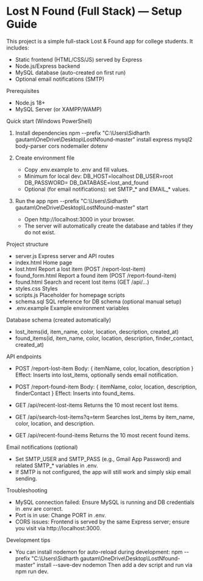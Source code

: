 # Lost N Found (Full Stack) — Setup Guide

This project is a simple full-stack Lost & Found app for college students. It includes:
- Static frontend (HTML/CSS/JS) served by Express
- Node.js/Express backend
- MySQL database (auto-created on first run)
- Optional email notifications (SMTP)

Prerequisites
- Node.js 18+
- MySQL Server (or XAMPP/WAMP)

Quick start (Windows PowerShell)
1) Install dependencies
   npm --prefix "C:\Users\Sidharth gautam\OneDrive\Desktop\LostNfound-master" install express mysql2 body-parser cors nodemailer dotenv

2) Create environment file
   - Copy .env.example to .env and fill values.
   - Minimum for local dev:
       DB_HOST=localhost
       DB_USER=root
       DB_PASSWORD=
       DB_DATABASE=lost_and_found
   - Optional (for email notifications): set SMTP_* and EMAIL_* values.

3) Run the app
   npm --prefix "C:\Users\Sidharth gautam\OneDrive\Desktop\LostNfound-master" start
   - Open http://localhost:3000 in your browser.
   - The server will automatically create the database and tables if they do not exist.

Project structure
- server.js           Express server and API routes
- index.html          Home page
- lost.html           Report a lost item (POST /report-lost-item)
- found_form.html     Report a found item (POST /report-found-item)
- found.html          Search and recent lost items (GET /api/...)
- styles.css          Styles
- scripts.js          Placeholder for homepage scripts
- schema.sql          SQL reference for DB schema (optional manual setup)
- .env.example        Example environment variables

Database schema (created automatically)
- lost_items(id, item_name, color, location, description, created_at)
- found_items(id, item_name, color, location, description, finder_contact, created_at)

API endpoints
- POST /report-lost-item
  Body: { itemName, color, location, description }
  Effect: Inserts into lost_items, optionally sends email notification.

- POST /report-found-item
  Body: { itemName, color, location, description, finderContact }
  Effect: Inserts into found_items.

- GET /api/recent-lost-items
  Returns the 10 most recent lost items.

- GET /api/search-lost-items?q=term
  Searches lost_items by item_name, color, location, and description.

- GET /api/recent-found-items
  Returns the 10 most recent found items.

Email notifications (optional)
- Set SMTP_USER and SMTP_PASS (e.g., Gmail App Password) and related SMTP_* variables in .env.
- If SMTP is not configured, the app will still work and simply skip email sending.

Troubleshooting
- MySQL connection failed: Ensure MySQL is running and DB credentials in .env are correct.
- Port is in use: Change PORT in .env.
- CORS issues: Frontend is served by the same Express server; ensure you visit via http://localhost:3000.

Development tips
- You can install nodemon for auto-reload during development:
  npm --prefix "C:\Users\Sidharth gautam\OneDrive\Desktop\LostNfound-master" install --save-dev nodemon
  Then add a dev script and run via npm run dev.
